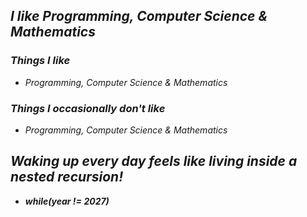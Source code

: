 ## *I like Programming, Computer Science & Mathematics*


### *Things I like*

- *Programming, Computer Science & Mathematics*


### *Things I occasionally don't like*

- *Programming, Computer Science & Mathematics*

## **_Waking up every day feels like living inside a nested recursion!_**

- **_while(year != 2027)_**
